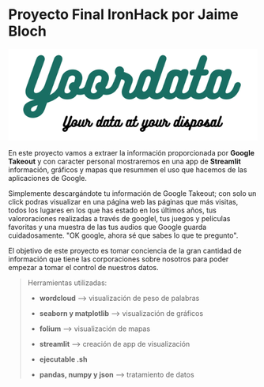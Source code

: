 # Proyecto Final IronHack por Jaime Bloch

<p align="center">
  <img src="logo.png" />
</p>


En este proyecto vamos a extraer la información proporcionada por **Google Takeout** y con caracter personal mostraremos en una app de **Streamlit** información, gráficos y mapas que resummen el uso que hacemos de las aplicaciones de Google.

Simplemente descargándote tu información de Google Takeout; con solo un click podras visualizar en una página web las páginas que más visitas, todos los lugares en los que has estado en los últimos años, tus valororaciones realizadas a través de googlel, tus juegos y películas favoritas y una muestra de las tus audios que Google guarda cuidadosamente. "OK google, ahora sé que sabes lo que te pregunto".

El objetivo de este proyecto es tomar conciencia de la gran cantidad de información que tiene las corporaciones sobre nosotros para poder empezar a tomar el control de nuestros datos.
   
   
> Herramientas utilizadas:
   > - **wordcloud** --> visualización de peso de palabras
   >
   > - **seaborn y matplotlib** --> visualización de gráficos
   >
   > - **folium** --> visualización de mapas
   >
   > - **streamlit** --> creación de app de visualización
   >
   > - **ejecutable .sh** 
   >
   > - **pandas, numpy y json** --> tratamiento de datos
